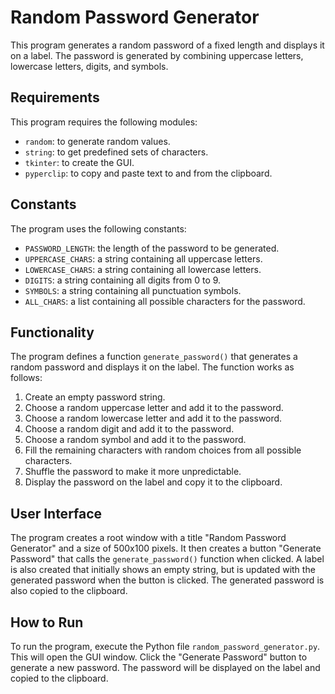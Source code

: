 <!DOCTYPE html>
<html>
  <body>
    <h1>Random Password Generator</h1>
    <p>This program generates a random password of a fixed length and displays it on a label. The password is generated by combining uppercase letters, lowercase letters, digits, and symbols.</p>
    <h2>Requirements</h2>
<p>This program requires the following modules:</p>
<ul>
  <li><code>random</code>: to generate random values.</li>
  <li><code>string</code>: to get predefined sets of characters.</li>
  <li><code>tkinter</code>: to create the GUI.</li>
  <li><code>pyperclip</code>: to copy and paste text to and from the clipboard.</li>
</ul>

<h2>Constants</h2>
<p>The program uses the following constants:</p>
<ul>
  <li><code>PASSWORD_LENGTH</code>: the length of the password to be generated.</li>
  <li><code>UPPERCASE_CHARS</code>: a string containing all uppercase letters.</li>
  <li><code>LOWERCASE_CHARS</code>: a string containing all lowercase letters.</li>
  <li><code>DIGITS</code>: a string containing all digits from 0 to 9.</li>
  <li><code>SYMBOLS</code>: a string containing all punctuation symbols.</li>
  <li><code>ALL_CHARS</code>: a list containing all possible characters for the password.</li>
</ul>

<h2>Functionality</h2>
<p>The program defines a function <code>generate_password()</code> that generates a random password and displays it on the label. The function works as follows:</p>
<ol>
  <li>Create an empty password string.</li>
  <li>Choose a random uppercase letter and add it to the password.</li>
  <li>Choose a random lowercase letter and add it to the password.</li>
  <li>Choose a random digit and add it to the password.</li>
  <li>Choose a random symbol and add it to the password.</li>
  <li>Fill the remaining characters with random choices from all possible characters.</li>
  <li>Shuffle the password to make it more unpredictable.</li>
  <li>Display the password on the label and copy it to the clipboard.</li>
</ol>

<h2>User Interface</h2>
<p>The program creates a root window with a title "Random Password Generator" and a size of 500x100 pixels. It then creates a button "Generate Password" that calls the <code>generate_password()</code> function when clicked. A label is also created that initially shows an empty string, but is updated with the generated password when the button is clicked. The generated password is also copied to the clipboard.</p>

<h2>How to Run</h2>
<p>To run the program, execute the Python file <code>random_password_generator.py</code>. This will open the GUI window. Click the "Generate Password" button to generate a new password. The password will be displayed on the label and copied to the clipboard.</p>
